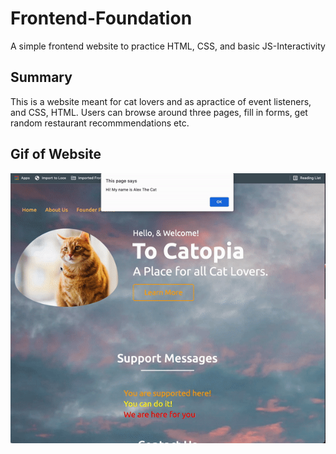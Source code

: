 # Frontend-Foundation
A simple frontend website to practice HTML, CSS, and basic JS-Interactivity

## Summary
This is a website meant for cat lovers and as apractice of event listeners, and CSS, HTML. Users can browse around three pages, fill in forms, get random restaurant recommmendations etc. 

## Gif of Website
![Test Image 1](./assets/images/gif.gif)